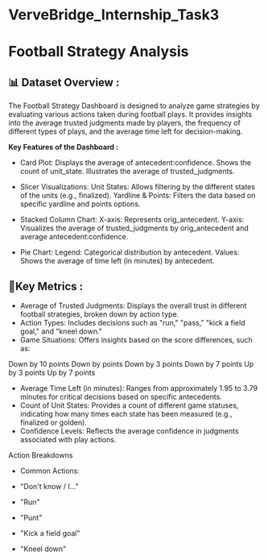 # VerveBridge_Internship_Task3

# Football Strategy Analysis

## 📊 Dataset Overview :

The Football Strategy Dashboard is designed to analyze game strategies by evaluating various actions taken during football plays. It provides insights into the average trusted judgments made by players, the frequency of different types of plays, and the average time left for decision-making.

**Key Features of the Dashboard :**

- Card Plot:
Displays the average of antecedent:confidence.
Shows the count of unit_state.
Illustrates the average of trusted_judgments.

- Slicer Visualizations:
Unit States: Allows filtering by the different states of the units (e.g., finalized).
Yardline & Points: Filters the data based on specific yardline and points options.

- Stacked Column Chart:
X-axis: Represents orig_antecedent.
Y-axis: Visualizes the average of trusted_judgments by orig_antecedent and average antecedent:confidence.

- Pie Chart:
Legend: Categorical distribution by antecedent.
Values: Shows the average of time left (in minutes) by antecedent.

## 🚀Key Metrics :

- Average of Trusted Judgments: Displays the overall trust in different football strategies, broken down by action type.
- Action Types: Includes decisions such as "run," "pass," "kick a field goal," and "kneel down."
- Game Situations: Offers insights based on the score differences, such as:

Down by 10 points
Down by points
Down by 3 points
Down by 7 points
Up by 3 points
Up by 7 points

- Average Time Left (in minutes): Ranges from approximately 1.95 to 3.79 minutes for critical decisions based on specific antecedents.
- Count of Unit States: Provides a count of different game statuses, indicating how many times each state has been measured (e.g., finalized or golden).
- Confidence Levels: Reflects the average confidence in judgments associated with play actions.
 
Action Breakdowns

- Common Actions:
  
- "Don't know / I..."
- "Run"
- "Punt"
- "Kick a field goal"
- "Kneel down"
